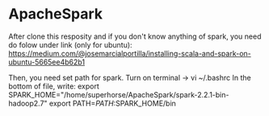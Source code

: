 # ApacheSpark

After clone this resposity and if you don't know anything of spark, you need do folow under link (only for ubuntu):
https://medium.com/@josemarcialportilla/installing-scala-and-spark-on-ubuntu-5665ee4b62b1

Then, you need set path for spark. Turn on terminal -> vi ~/.bashrc
In the bottom of file, write:
	export SPARK_HOME="/home/superhorse/ApacheSpark/spark-2.2.1-bin-hadoop2.7"
	export PATH=$PATH:$SPARK_HOME/bin
